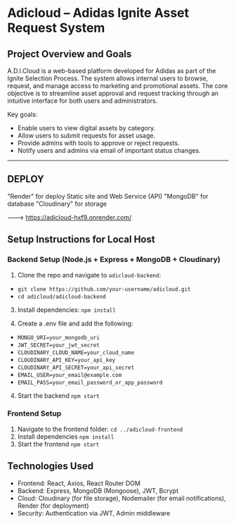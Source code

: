 # Adicloud – Adidas Ignite Asset Request System

## Project Overview and Goals

A.D.I.Cloud is a web-based platform developed for Adidas as part of the Ignite Selection Process. The system allows internal users to browse, request, and manage access to marketing and promotional assets. The core objective is to streamline asset approval and request tracking through an intuitive interface for both users and administrators.

Key goals:
- Enable users to view digital assets by category.
- Allow users to submit requests for asset usage.
- Provide admins with tools to approve or reject requests.
- Notify users and admins via email of important status changes.

---

##  DEPLOY

"Render" for deploy Static site and Web Service (API)
"MongoDB" for database
"Cloudinary" for storage

--->  https://adicloud-hxf9.onrender.com/

##  Setup Instructions for Local Host

  ### Backend Setup (Node.js + Express + MongoDB + Cloudinary)

1. Clone the repo and navigate to `adicloud-backend`:
- `git clone https://github.com/your-username/adicloud.git`
- `cd adicloud/adicloud-backend`
   
3. Install dependencies:
  `npm install`

4. Create a .env file and add the following:
- `MONGO_URI=your_mongodb_uri`
- `JWT_SECRET=your_jwt_secret`
- `CLOUDINARY_CLOUD_NAME=your_cloud_name`
- `CLOUDINARY_API_KEY=your_api_key`
- `CLOUDINARY_API_SECRET=your_api_secret`
- `EMAIL_USER=your_email@example.com`
- `EMAIL_PASS=your_email_password_or_app_password`

4. Start the backend `npm start`

  ### Frontend Setup 
  
1. Navigate to the frontend folder:
   `cd ../adicloud-frontend`
2. Install dependencies
   `npm install`
3. Start the frontend
   `npm start`

##  Technologies Used

- Frontend: React, Axios, React Router DOM
- Backend: Express, MongoDB (Mongoose), JWT, Bcrypt
- Cloud: Cloudinary (for file storage), Nodemailer (for email notifications), Render (for deployment)
- Security: Authentication via JWT, Admin middleware



